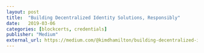 ```yaml
---
layout: post
title:  "Building Decentralized Identity Solutions, Responsibly"
date:   2019-03-06
categories: [blockcerts, credentials]
publisher: "Medium"
external_url: https://medium.com/@kimdhamilton/building-decentralized-identity-solutions-responsibly-5bae8a1750b7
---
```


